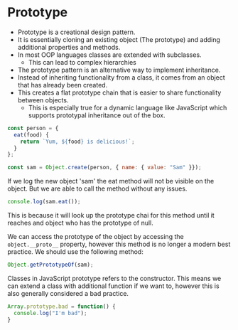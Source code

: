 # Prototype

- Prototype is a creational design pattern.
- It is essentially cloning an existing object (The prototype) and adding additional properties and methods.
- In most OOP languages classes are extended with subclasses.
  - This can lead to complex hierarchies
- The prototype pattern is an alternative way to implement inheritance.
- Instead of inheriting functionality from a class, it comes from an object that has already been created.
- This creates a flat prototype chain that is easier to share functionality between objects.
  - This is especially true for a dynamic language like JavaScript which supports prototypal inheritance out of the box.

```JavaScript
const person = {
  eat(food) {
    return `Yum, ${food} is delicious!`;
  }
};

const sam = Object.create(person, { name: { value: "Sam" }});
```

If we log the new object 'sam' the eat method will not be visible on the object. But we are able to call the method without any issues.

```JavaScript
console.log(sam.eat());
```
This is because it will look up the prototype chai for this method until it reaches and object who has the prototype of null.

We can access the prototype of the object by accessing the `object.__proto__` property, however this method is no longer a modern best practice. We should use the following method:

```JavaScript
Object.getPrototypeOf(sam);
```
Classes in JavaScript prototype refers to the constructor. This means we can extend a class with additional function if we want to, however this is also generally considered a bad practice.
```JavaScript
Array.prototype.bad = function() {
  console.log("I'm bad");
}
```
